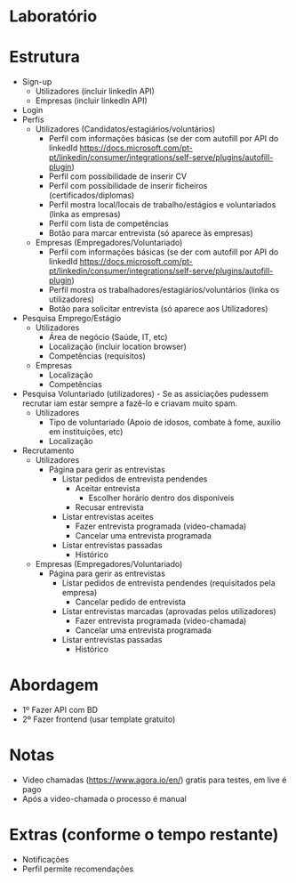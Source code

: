 # Laboratório

# Estrutura
- Sign-up
  - Utilizadores (incluir linkedIn API)
  - Empresas (incluir linkedIn API)
- Login
- Perfis
  - Utilizadores (Candidatos/estagiários/voluntários)
    - Perfil com informações básicas (se der com autofill por API do linkedId https://docs.microsoft.com/pt-pt/linkedin/consumer/integrations/self-serve/plugins/autofill-plugin)
    - Perfil com possibilidade de inserir CV
    - Perfil com possibilidade de inserir ficheiros (certificados/diplomas)
    - Perfil mostra local/locais de trabalho/estágios e voluntariados (linka as empresas)
    - Perfil com lista de competências
    - Botão para marcar entrevista (só aparece às empresas)
  - Empresas (Empregadores/Voluntariado)
    - Perfil com informações básicas (se der com autofill por API do linkedId https://docs.microsoft.com/pt-pt/linkedin/consumer/integrations/self-serve/plugins/autofill-plugin)
    - Perfil mostra os trabalhadores/estagiários/voluntários (linka os utilizadores)
    - Botão para solicitar entrevista (só aparece aos Utilizadores)
- Pesquisa Emprego/Estágio
  - Utilizadores
    - Área de negócio (Saúde, IT, etc) 
    - Localização (incluir location browser)
    - Competências (requisitos)
  - Empresas
    - Localização
    - Competências
- Pesquisa Voluntariado (utilizadores) - Se as assiciações pudessem recrutar iam estar sempre a fazê-lo e criavam muito spam.
  - Utilizadores
    - Tipo de voluntariado (Apoio de idosos, combate à fome, auxilio em instituições, etc)
    - Localização
- Recrutamento
  - Utilizadores
    - Página para gerir as entrevistas
      - Listar pedidos de entrevista pendendes
        - Aceitar entrevista
          - Escolher horário dentro dos disponíveis
        - Recusar entrevista
      - Listar entrevistas aceites
        - Fazer entrevista programada (video-chamada)
        - Cancelar uma entrevista programada
      - Listar entrevistas passadas
        - Histórico
  - Empresas (Empregadores/Voluntariado)
    - Página para gerir as entrevistas
      - Listar pedidos de entrevista pendendes (requisitados pela empresa)
        - Cancelar pedido de entrevista
      - Listar entrevistas marcadas (aprovadas pelos utilizadores)
        - Fazer entrevista programada (video-chamada)
        - Cancelar uma entrevista programada
      - Listar entrevistas passadas
        - Histórico

# Abordagem
- 1º Fazer API com BD
- 2º Fazer frontend (usar template gratuito)

# Notas
- Video chamadas (https://www.agora.io/en/) gratis para testes, em live é pago
- Após a video-chamada o processo é manual

# Extras (conforme o tempo restante)
- Notificações
- Perfil permite recomendações
